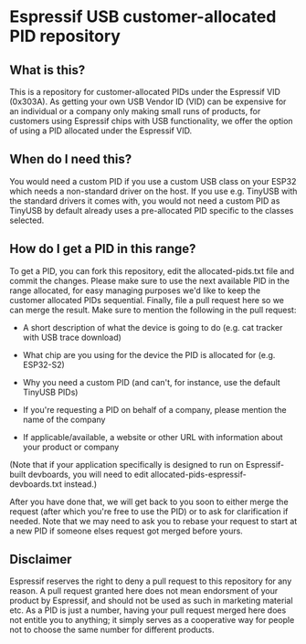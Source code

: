 # Espressif USB customer-allocated PID repository

## What is this?

This is a repository for customer-allocated PIDs under the Espressif VID (0x303A). As getting your own
USB Vendor ID (VID) can be expensive for an individual or a company only making small runs of products, 
for customers using Espressif chips with USB functionality, we offer the option of using a PID 
allocated under the Espressif VID.

## When do I need this?

You would need a custom PID if you use a custom USB class on your ESP32 which needs a non-standard
driver on the host. If you use e.g. TinyUSB with the standard drivers it comes with, you would not
need a custom PID as TinyUSB by default already uses a pre-allocated PID specific to the classes 
selected.

## How do I get a PID in this range?

To get a PID, you can fork this repository, edit the allocated-pids.txt file and commit the changes. 
Please make sure to use the next available PID in the range allocated, for easy managing purposes we'd
like to keep the customer allocated PIDs sequential. Finally, file a pull request here so we can merge 
the result. Make sure to mention the following in the pull request:

- A short description of what the device is going to do (e.g. cat tracker with USB trace download)

- What chip are you using for the device the PID is allocated for (e.g. ESP32-S2)

- Why you need a custom PID (and can't, for instance, use the default TinyUSB PIDs)

- If you're requesting a PID on behalf of a company, please mention the name of the company

- If applicable/available, a website or other URL with information about your product or company

(Note that if your application specifically is designed to run on Espressif-built devboards, you will
need to edit allocated-pids-espressif-devboards.txt instead.)

After you have done that, we will get back to you soon to either merge the request (after which you're
free to use the PID) or to ask for clarification if needed. Note that we may need to ask you to rebase
your request to start at a new PID if someone elses request got merged before yours.

## Disclaimer

Espressif reserves the right to deny a pull request to this repository for any reason. A pull
request granted here does not mean endorsment of your product by Espressif, and should not be
used as such in marketing material etc. As a PID is just a number, having your pull request
merged here does not entitle you to anything; it simply serves as a cooperative way for people 
not to choose the same number for different products.
